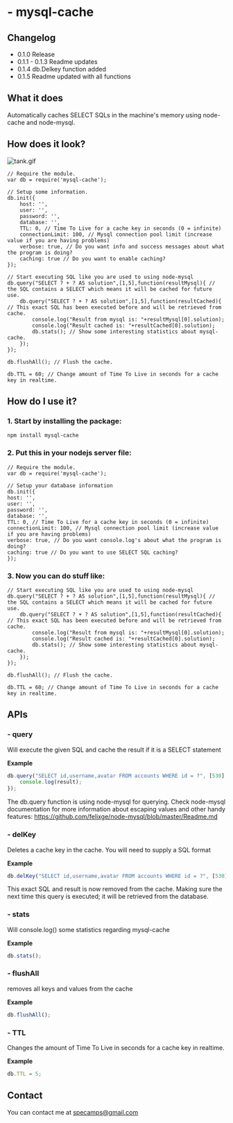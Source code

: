 #  - mysql-cache
## Changelog

 - 0.1.0 Release
 - 0.1.1 - 0.1.3 Readme updates
 - 0.1.4 db.Delkey function added
 - 0.1.5 Readme updated with all functions

## What it does
Automatically caches SELECT SQLs in the machine's memory using node-cache and node-mysql.


## How does it look?

![tank.gif](https://bitbucket.org/repo/jjGr8o/images/2064265396-tank.gif)

    // Require the module.
    var db = require('mysql-cache');

    // Setup some information.
    db.init({
        host: '',
        user: '',
        password: '',
        database: '',
        TTL: 0, // Time To Live for a cache key in seconds (0 = infinite)
        connectionLimit: 100, // Mysql connection pool limit (increase value if you are having problems)
        verbose: true, // Do you want info and success messages about what the program is doing?
        caching: true // Do you want to enable caching?
    });

    // Start executing SQL like you are used to using node-mysql
    db.query("SELECT ? + ? AS solution",[1,5],function(resultMysql){ // the SQL contains a SELECT which means it will be cached for future use.
	    db.query("SELECT ? + ? AS solution",[1,5],function(resultCached){ // This exact SQL has been executed before and will be retrieved from cache.
            console.log("Result from mysql is: "+resultMysql[0].solution);
            console.log("Result cached is: "+resultCached[0].solution);
            db.stats(); // Show some interesting statistics about mysql-cache.
        });
    });

    db.flushAll(); // Flush the cache.

    db.TTL = 60; // Change amount of Time To Live in seconds for a cache key in realtime.



##  How do I use it?

### 1. Start by installing the package:
    npm install mysql-cache

### 2. Put this in your nodejs server file:

    // Require the module.
    var db = require('mysql-cache');

    // Setup your database information
    db.init({
	host: '',
	user: '',
	password: '',
	database: '',
    TTL: 0, // Time To Live for a cache key in seconds (0 = infinite)
	connectionLimit: 100, // Mysql connection pool limit (increase value if you are having problems)
	verbose: true, // Do you want console.log's about what the program is doing?
	caching: true // Do you want to use SELECT SQL caching?
    });




	
### 3. Now you can do stuff like:
    // Start executing SQL like you are used to using node-mysql
    db.query("SELECT ? + ? AS solution",[1,5],function(resultMysql){ // the SQL contains a SELECT which means it will be cached for future use.
        db.query("SELECT ? + ? AS solution",[1,5],function(resultCached){ // This exact SQL has been executed before and will be retrieved from cache.
            console.log("Result from mysql is: "+resultMysql[0].solution);
            console.log("Result cached is: "+resultCached[0].solution);
            db.stats(); // Show some interesting statistics about mysql-cache.
        });
    });

    db.flushAll(); // Flush the cache.

    db.TTL = 60; // Change amount of Time To Live in seconds for a cache key in realtime.

## APIs
###  - query
Will execute the given SQL and cache the result if it is a SELECT statement

__Example__

```javascript
db.query("SELECT id,username,avatar FROM accounts WHERE id = ?", [530], function(result) {
    console.log(result);
});
```

The db.query function is using node-mysql for querying. Check node-mysql documentation for more information about escaping values and other handy features: https://github.com/felixge/node-mysql/blob/master/Readme.md

### - delKey
Deletes a cache key in the cache. You will need to supply a SQL format

__Example__

```javascript
db.delKey("SELECT id,username,avatar FROM accounts WHERE id = ?", [530]);
```

This exact SQL and result is now removed from the cache. Making sure the next time this query is executed; it will be retrieved from the database.

###  - stats
Will console.log() some statistics regarding mysql-cache

__Example__

```javascript
db.stats();
```

###  - flushAll
removes all keys and values from the cache

__Example__

```javascript
db.flushAll();
```

###  - TTL
Changes the amount of Time To Live in seconds for a cache key in realtime.

__Example__

```javascript
db.TTL = 5;
```




## Contact
You can contact me at specamps@gmail.com